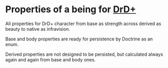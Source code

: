 # Properties of a being for [DrD+](http://www.altar.cz/drdplus/)

All properties for DrD+ character from base as strength across derived as beauty to native as infravision.

Base and body properties are ready for persistence by Doctrine as an enum.

Derived properties are not designed to be persisted, but calculated always again and again from base and body ones.
